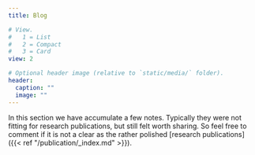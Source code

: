 ```yaml
---
title: Blog

# View.
#   1 = List
#   2 = Compact
#   3 = Card
view: 2

# Optional header image (relative to `static/media/` folder).
header:
  caption: ""
  image: ""
---
```

In this section we have accumulate a few notes. Typically they were not fitting for research publications, but still felt worth sharing. So feel free to comment if it is not a clear as the rather polished [research publications]({{< ref "/publication/_index.md" >}}).
